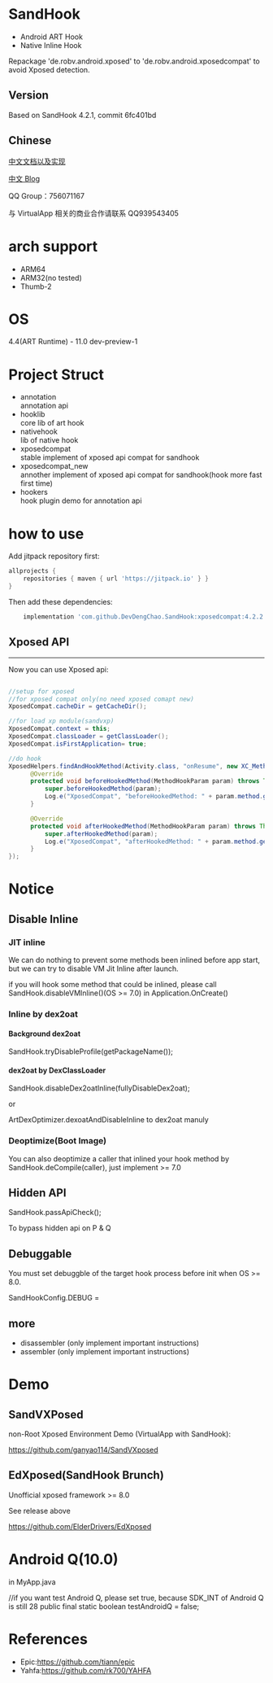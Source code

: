 # SandHook
- Android ART Hook
- Native Inline Hook

Repackage 'de.robv.android.xposed' to 'de.robv.android.xposedcompat' to avoid Xposed detection.

## Version

Based on SandHook 4.2.1, commit 6fc401bd

## Chinese

[中文文档以及实现](https://github.com/ganyao114/SandHook/blob/master/doc/doc.md)

[中文 Blog](https://blog.csdn.net/ganyao939543405/article/details/86661040)  

QQ Group：756071167  

与 VirtualApp 相关的商业合作请联系 QQ939543405

# arch support 

- ARM64
- ARM32(no tested)
- Thumb-2

# OS

4.4(ART Runtime) - 11.0 dev-preview-1

# Project Struct

- annotation<br/>
annotation api
- hooklib<br/>
core lib of art hook
- nativehook<br/>
lib of native hook
- xposedcompat<br/>
stable implement of xposed api compat for sandhook
- xposedcompat_new<br/>
annother implement of xposed api compat for sandhook(hook more fast first time)
- hookers<br/>
hook plugin demo for annotation api

# how to use

Add jitpack repository first:

```gradle
allprojects {
    repositories { maven { url 'https://jitpack.io' } }
}
```

Then add these dependencies:

```gradle
    implementation 'com.github.DevDengChao.SandHook:xposedcompat:4.2.2'
```

## Xposed API

--------------------------------------------------------------------

Now you can use Xposed api:

```java

//setup for xposed
//for xposed compat only(no need xposed comapt new)
XposedCompat.cacheDir = getCacheDir();

//for load xp module(sandvxp)
XposedCompat.context = this;
XposedCompat.classLoader = getClassLoader();
XposedCompat.isFirstApplication= true;

//do hook
XposedHelpers.findAndHookMethod(Activity.class, "onResume", new XC_MethodHook() {
      @Override
      protected void beforeHookedMethod(MethodHookParam param) throws Throwable {
          super.beforeHookedMethod(param);
          Log.e("XposedCompat", "beforeHookedMethod: " + param.method.getName());
      }

      @Override
      protected void afterHookedMethod(MethodHookParam param) throws Throwable {
          super.afterHookedMethod(param);
          Log.e("XposedCompat", "afterHookedMethod: " + param.method.getName());
      }
});

```

# Notice

## Disable Inline

### JIT inline

We can do nothing to prevent some methods been inlined before app start, but we can try to disable VM Jit Inline after launch.

if you will hook some method that could be inlined, please call SandHook.disableVMInline()(OS >= 7.0) in Application.OnCreate()

### Inline by dex2oat

#### Background dex2oat

SandHook.tryDisableProfile(getPackageName());

#### dex2oat by DexClassLoader

SandHook.disableDex2oatInline(fullyDisableDex2oat);

or

ArtDexOptimizer.dexoatAndDisableInline to dex2oat manuly 

### Deoptimize(Boot Image)

You can also deoptimize a caller that inlined your hook method by SandHook.deCompile(caller), just implement >= 7.0

## Hidden API

SandHook.passApiCheck();

To bypass hidden api on P & Q

## Debuggable

You must set debuggble of the target hook process before init when OS >= 8.0.  

SandHookConfig.DEBUG = <Debuggable of target process>

## more

- disassembler (only implement important instructions)
- assembler (only implement important instructions)

# Demo

## SandVXPosed

non-Root Xposed Environment Demo (VirtualApp with SandHook):

https://github.com/ganyao114/SandVXposed

## EdXposed(SandHook Brunch)

Unofficial xposed framework >= 8.0

See release above

https://github.com/ElderDrivers/EdXposed

# Android Q(10.0)

in MyApp.java

//if you want test Android Q, please set true, because SDK_INT of Android Q is still 28
public final static boolean testAndroidQ = false;
 

# References

- Epic:https://github.com/tiann/epic
- Yahfa:https://github.com/rk700/YAHFA


